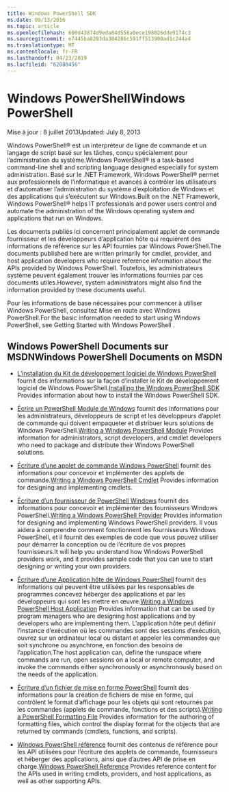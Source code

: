 ```yaml
---
title: Windows PowerShell SDK
ms.date: 09/13/2016
ms.topic: article
ms.openlocfilehash: 600d43874d9eda04d556a0ece198026dde9174c3
ms.sourcegitcommit: e7445ba8203da304286c591ff513900ad1c244a4
ms.translationtype: MT
ms.contentlocale: fr-FR
ms.lasthandoff: 04/23/2019
ms.locfileid: "62080456"
---
```

# <a name="windows-powershell"></a><span data-ttu-id="f7157-102">Windows PowerShell</span><span class="sxs-lookup"><span data-stu-id="f7157-102">Windows PowerShell</span></span>

<span data-ttu-id="f7157-103">Mise à jour : 8 juillet 2013</span><span class="sxs-lookup"><span data-stu-id="f7157-103">Updated: July 8, 2013</span></span>

<span data-ttu-id="f7157-104">Windows PowerShell® est un interpréteur de ligne de commande et un langage de script basé sur les tâches, conçu spécialement pour l’administration du système.</span><span class="sxs-lookup"><span data-stu-id="f7157-104">Windows PowerShell® is a task-based command-line shell and scripting language designed especially for system administration.</span></span> <span data-ttu-id="f7157-105">Basé sur le .NET Framework, Windows PowerShell® permet aux professionnels de l’informatique et avancés à contrôler les utilisateurs et d’automatiser l’administration du système d’exploitation de Windows et des applications qui s’exécutent sur Windows.</span><span class="sxs-lookup"><span data-stu-id="f7157-105">Built on the .NET Framework, Windows PowerShell® helps IT professionals and power users control and automate the administration of the Windows operating system and applications that run on Windows.</span></span>

<span data-ttu-id="f7157-106">Les documents publiés ici concernent principalement applet de commande fournisseur et les développeurs d’application hôte qui requièrent des informations de référence sur les API fournies par Windows PowerShell.</span><span class="sxs-lookup"><span data-stu-id="f7157-106">The documents published here are written primarily for cmdlet, provider, and host application developers who require reference information about the APIs provided by Windows PowerShell.</span></span>
<span data-ttu-id="f7157-107">Toutefois, les administrateurs système peuvent également trouver les informations fournies par ces documents utiles.</span><span class="sxs-lookup"><span data-stu-id="f7157-107">However, system administrators might also find the information provided by these documents useful.</span></span>

<span data-ttu-id="f7157-108">Pour les informations de base nécessaires pour commencer à utiliser Windows PowerShell, consultez Mise en route avec Windows PowerShell.</span><span class="sxs-lookup"><span data-stu-id="f7157-108">For the basic information needed to start using Windows PowerShell, see Getting Started with Windows PowerShell .</span></span>

## <a name="windows-powershell-documents-on-msdn"></a><span data-ttu-id="f7157-109">Windows PowerShell Documents sur MSDN</span><span class="sxs-lookup"><span data-stu-id="f7157-109">Windows PowerShell Documents on MSDN</span></span>

- <span data-ttu-id="f7157-110">[L’installation du Kit de développement logiciel de Windows PowerShell](https://msdn.microsoft.com/en-us/library/ff458115.aspx) fournit des informations sur la façon d’installer le Kit de développement logiciel de Windows PowerShell.</span><span class="sxs-lookup"><span data-stu-id="f7157-110">[Installing the Windows PowerShell SDK](https://msdn.microsoft.com/en-us/library/ff458115.aspx) Provides information about how to install the Windows PowerShell SDK.</span></span>

- <span data-ttu-id="f7157-111">[Écrire un PowerShell Module de Windows](./module/writing-a-windows-powershell-module.md) fournit des informations pour les administrateurs, développeurs de script et les développeurs d’applet de commande qui doivent empaqueter et distribuer leurs solutions de Windows PowerShell.</span><span class="sxs-lookup"><span data-stu-id="f7157-111">[Writing a Windows PowerShell Module](./module/writing-a-windows-powershell-module.md) Provides information for administrators, script developers, and cmdlet developers who need to package and distribute their Windows PowerShell solutions.</span></span>

- <span data-ttu-id="f7157-112">[Écriture d’une applet de commande Windows PowerShell](./cmdlet/writing-a-windows-powershell-cmdlet.md) fournit des informations pour concevoir et implémenter des applets de commande.</span><span class="sxs-lookup"><span data-stu-id="f7157-112">[Writing a Windows PowerShell Cmdlet](./cmdlet/writing-a-windows-powershell-cmdlet.md) Provides information for designing and implementing cmdlets.</span></span>

- <span data-ttu-id="f7157-113">[Écriture d’un fournisseur de PowerShell Windows](./provider/writing-a-windows-powershell-provider.md) fournit des informations pour concevoir et implémenter des fournisseurs Windows PowerShell.</span><span class="sxs-lookup"><span data-stu-id="f7157-113">[Writing a Windows PowerShell Provider](./provider/writing-a-windows-powershell-provider.md) Provides information for designing and implementing Windows PowerShell providers.</span></span> <span data-ttu-id="f7157-114">Il vous aidera à comprendre comment fonctionnent les fournisseurs Windows PowerShell, et il fournit des exemples de code que vous pouvez utiliser pour démarrer la conception ou de l’écriture de vos propres fournisseurs.</span><span class="sxs-lookup"><span data-stu-id="f7157-114">It will help you understand how Windows PowerShell providers work, and it provides sample code that you can use to start designing or writing your own providers.</span></span>

- <span data-ttu-id="f7157-115">[Écriture d’une Application hôte de Windows PowerShell](./hosting/writing-a-windows-powershell-host-application.md) fournit des informations qui peuvent être utilisées par les responsables de programmes concevez héberger des applications et par les développeurs qui sont les mettre en œuvre.</span><span class="sxs-lookup"><span data-stu-id="f7157-115">[Writing a Windows PowerShell Host Application](./hosting/writing-a-windows-powershell-host-application.md) Provides information that can be used by program managers who are designing host applications and by developers who are implementing them.</span></span> <span data-ttu-id="f7157-116">L’application hôte peut définir l’instance d’exécution où les commandes sont des sessions d’exécution, ouvrez sur un ordinateur local ou distant et appeler les commandes que soit synchrone ou asynchrone, en fonction des besoins de l’application.</span><span class="sxs-lookup"><span data-stu-id="f7157-116">The host application can, define the runspace where commands are run, open sessions on a local or remote computer, and invoke the commands either synchronously or asynchronously based on the needs of the application.</span></span>

- <span data-ttu-id="f7157-117">[Écriture d’un fichier de mise en forme PowerShell](./format/writing-a-powershell-formatting-file.md) fournit des informations pour la création de fichiers de mise en forme, qui contrôlent le format d’affichage pour les objets qui sont retournés par les commandes (applets de commande, fonctions et des scripts).</span><span class="sxs-lookup"><span data-stu-id="f7157-117">[Writing a PowerShell Formatting File](./format/writing-a-powershell-formatting-file.md) Provides information for the authoring of formatting files, which control the display format for the objects that are returned by commands (cmdlets, functions, and scripts).</span></span>

- <span data-ttu-id="f7157-118">[Windows PowerShell référence](./windows-powershell-reference.md) fournit des contenus de référence pour les API utilisées pour l’écriture des applets de commande, fournisseurs et héberger des applications, ainsi que d’autres API de prise en charge.</span><span class="sxs-lookup"><span data-stu-id="f7157-118">[Windows PowerShell Reference](./windows-powershell-reference.md) Provides reference content for the APIs used in writing cmdlets, providers, and host applications, as well as other supporting APIs.</span></span>
